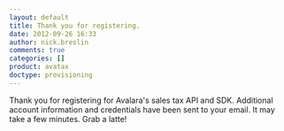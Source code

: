 ```yaml
---
layout: default
title: Thank you for registering.
date: 2012-09-26 16:33
author: nick.breslin
comments: true
categories: []
product: avatax
doctype: provisioning
---
```

<script src="//cdn.optimizely.com/js/16139229.js"></script>


Thank you for registering for Avalara's sales tax API and SDK.
 Additional account information and credentials have been sent to your email.
 It may take a few minutes. Grab a latte!

<!-- Google Code for Lead Conversion Page -->
<script language="javascript">// <![CDATA[
var google_conversion_id = 1070910856;
var google_conversion_language = "en";
var google_conversion_format = "2";
var google_conversion_color = "ffffff";
var google_conversion_label = "lead";
var google_conversion_value = 0;
// ]]></script>
<script src="https://www.googleadservices.com/pagead/conversion.js">// <![CDATA[


// ]]></script>

<noscript></noscript>
<script language="javascript">// <![CDATA[
if (!window.mstag) mstag = {loadTag : function(){},time : (new Date()).getTime()};
// ]]></script>
<script id="mstag_tops" src="//flex.atdmt.com/mstag/site/11f99b69-8a8c-4683-b787-d7faf5b74360/mstag.js"></script>
<script language="javascript">// <![CDATA[
mstag.loadTag("conversion", {cp : "5050", dedup : "1"})
// ]]></script>
